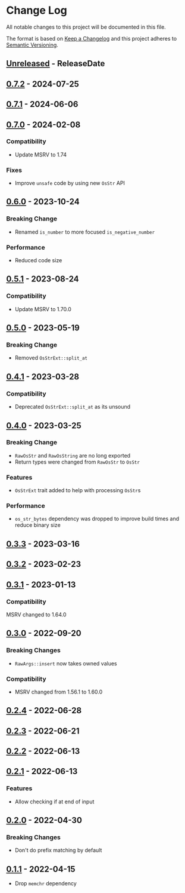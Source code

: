# Change Log
All notable changes to this project will be documented in this file.

The format is based on [Keep a Changelog](http://keepachangelog.com/)
and this project adheres to [Semantic Versioning](http://semver.org/).

<!-- next-header -->
## [Unreleased] - ReleaseDate

## [0.7.2] - 2024-07-25

## [0.7.1] - 2024-06-06

## [0.7.0] - 2024-02-08

### Compatibility

- Update MSRV to 1.74

### Fixes

- Improve `unsafe` code by using new `OsStr` API

## [0.6.0] - 2023-10-24

### Breaking Change

- Renamed `is_number` to more focused `is_negative_number`

### Performance

- Reduced code size

## [0.5.1] - 2023-08-24

### Compatibility

- Update MSRV to 1.70.0

## [0.5.0] - 2023-05-19

### Breaking Change

- Removed `OsStrExt::split_at`

## [0.4.1] - 2023-03-28

### Compatibility

- Deprecated `OsStrExt::split_at` as its unsound

## [0.4.0] - 2023-03-25

### Breaking Change

- `RawOsStr` and `RawOsString` are no long exported
- Return types were changed from `RawOsStr` to `OsStr`

### Features

- `OsStrExt` trait added to help with processing `OsStr`s

### Performance

- `os_str_bytes` dependency was dropped to improve build times and reduce binary size

## [0.3.3] - 2023-03-16

## [0.3.2] - 2023-02-23

## [0.3.1] - 2023-01-13

### Compatibility

MSRV changed to 1.64.0

## [0.3.0] - 2022-09-20

### Breaking Changes

- `RawArgs::insert` now takes owned values

### Compatibility

- MSRV changed from 1.56.1 to 1.60.0

## [0.2.4] - 2022-06-28

## [0.2.3] - 2022-06-21

## [0.2.2] - 2022-06-13

## [0.2.1] - 2022-06-13

### Features

- Allow checking if at end of input

## [0.2.0] - 2022-04-30

### Breaking Changes

- Don't do prefix matching by default

## [0.1.1] - 2022-04-15

- Drop `memchr` dependency

<!-- next-url -->
[Unreleased]: https://github.com/clap-rs/clap/compare/clap_lex-v0.7.2...HEAD
[0.7.2]: https://github.com/clap-rs/clap/compare/clap_lex-v0.7.1...clap_lex-v0.7.2
[0.7.1]: https://github.com/clap-rs/clap/compare/clap_lex-v0.7.0...clap_lex-v0.7.1
[0.7.0]: https://github.com/clap-rs/clap/compare/clap_lex-v0.6.0...clap_lex-v0.7.0
[0.6.0]: https://github.com/clap-rs/clap/compare/clap_lex-v0.5.1...clap_lex-v0.6.0
[0.5.1]: https://github.com/clap-rs/clap/compare/clap_lex-v0.5.0...clap_lex-v0.5.1
[0.5.0]: https://github.com/clap-rs/clap/compare/clap_lex-v0.4.1...clap_lex-v0.5.0
[0.4.1]: https://github.com/clap-rs/clap/compare/clap_lex-v0.4.0...clap_lex-v0.4.1
[0.4.0]: https://github.com/clap-rs/clap/compare/clap_lex-v0.3.3...clap_lex-v0.4.0
[0.3.3]: https://github.com/clap-rs/clap/compare/clap_lex-v0.3.2...clap_lex-v0.3.3
[0.3.2]: https://github.com/clap-rs/clap/compare/clap_lex-v0.3.1...clap_lex-v0.3.2
[0.3.1]: https://github.com/clap-rs/clap/compare/clap_lex-v0.3.0...clap_lex-v0.3.1
[0.3.0]: https://github.com/clap-rs/clap/compare/clap_lex-v0.2.4...clap_lex-v0.3.0
[0.2.4]: https://github.com/clap-rs/clap/compare/clap_lex-v0.2.3...clap_lex-v0.2.4
[0.2.3]: https://github.com/clap-rs/clap/compare/clap_lex-v0.2.2...clap_lex-v0.2.3
[0.2.2]: https://github.com/clap-rs/clap/compare/clap_lex-v0.2.1...clap_lex-v0.2.2
[0.2.1]: https://github.com/clap-rs/clap/compare/clap_lex-v0.2.0...clap_lex-v0.2.1
[0.2.0]: https://github.com/clap-rs/clap/compare/clap_lex-v0.1.1...clap_lex-v0.2.0
[0.1.1]: https://github.com/clap-rs/clap/compare/ce71b08a3fe28c640dc6e17f6f5bb1452bd6d6d8...clap_lex-v0.1.1

